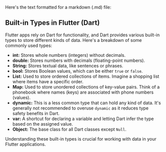 Here's the text formatted for a markdown (.md) file:

## Built-in Types in Flutter (Dart)

Flutter apps rely on Dart for functionality, and Dart provides various built-in types to store different kinds of data. Here's a breakdown of some commonly used types:

* **int:** Stores whole numbers (integers) without decimals. 
* **double:** Stores numbers with decimals (floating-point numbers).
* **String:** Stores textual data, like sentences or phrases.
* **bool:** Stores Boolean values, which can be either `true` or `false`.
* **List:** Used to store ordered collections of items. Imagine a shopping list where items have a specific order.
* **Map:** Used to store unordered collections of key-value pairs. Think of a phonebook where names (keys) are associated with phone numbers (values).
* **dynamic:** This is a less common type that can hold any kind of data. It's generally not recommended to overuse `dynamic` as it reduces type safety benefits in Dart.
* **var:** A shortcut for declaring a variable and letting Dart infer the type based on the assigned value.
* **Object:** The base class for all Dart classes except `Null`. 

Understanding these built-in types is crucial for working with data in your Flutter applications.
